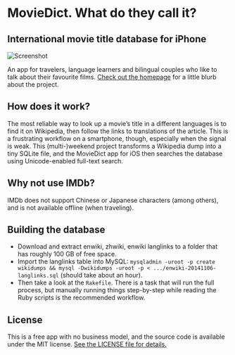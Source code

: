 # MovieDict. What do they call it?

## International movie title database for iPhone

![Screenshot](https://moviedict.info/iphone.png)

An app for travelers, language learners and bilingual couples who like to talk about their favourite films.
[Check out the homepage](https://moviedict.info) for a little blurb about the project.

## How does it work?

The most reliable way to look up a movie’s title in a different languages is to find it on Wikipedia, then follow the links to translations of the article.
This is a frustrating workflow on a smartphone, though, especially when the signal is weak.
This (multi-)weekend project transforms a Wikipedia dump into a tiny SQLite file, and the MovieDict app for iOS then searches the database using Unicode-enabled full-text search.

## Why not use IMDb?

IMDb does not support Chinese or Japanese characters (among others), and is not available offline (when traveling).

## Building the database

* Download and extract enwiki, zhwiki, enwiki langlinks to a folder that has roughly 100 GB of free space.
* Import the langlinks table into MySQL: `mysqladmin -uroot -p create wikidumps && mysql -Dwikidumps -uroot -p < .../enwiki-20141106-langlinks.sql` (should take about an hour).
* Then take a look at the `Rakefile`. There is a task that will run the full process, but manually running things step-by-step while reading the Ruby scripts is the recommended workflow.

## License

This is a free app with no business model, and the source code is available under the MIT license. [See the LICENSE file for details.](LICENSE)
